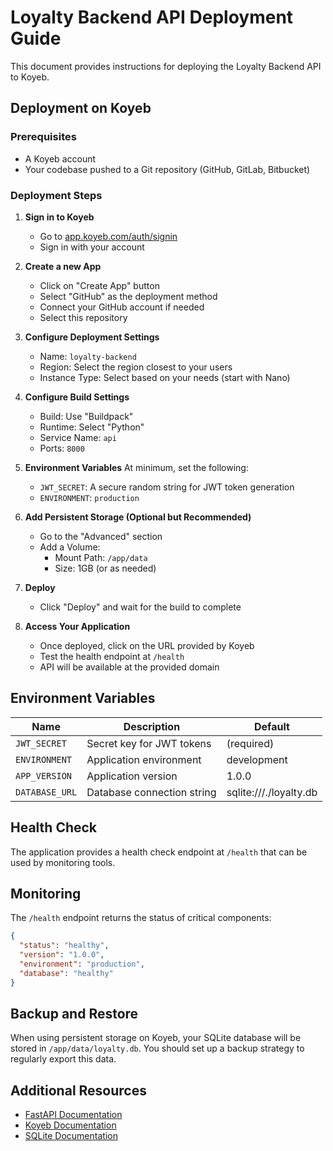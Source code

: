 # Loyalty Backend API Deployment Guide

This document provides instructions for deploying the Loyalty Backend API to Koyeb.

## Deployment on Koyeb

### Prerequisites
- A Koyeb account
- Your codebase pushed to a Git repository (GitHub, GitLab, Bitbucket)

### Deployment Steps

1. **Sign in to Koyeb**
   - Go to [app.koyeb.com/auth/signin](https://app.koyeb.com/auth/signin)
   - Sign in with your account

2. **Create a new App**
   - Click on "Create App" button
   - Select "GitHub" as the deployment method
   - Connect your GitHub account if needed
   - Select this repository

3. **Configure Deployment Settings**
   - Name: `loyalty-backend`
   - Region: Select the region closest to your users
   - Instance Type: Select based on your needs (start with Nano)

4. **Configure Build Settings**
   - Build: Use "Buildpack"
   - Runtime: Select "Python"
   - Service Name: `api`
   - Ports: `8000`

5. **Environment Variables**
   At minimum, set the following:
   - `JWT_SECRET`: A secure random string for JWT token generation
   - `ENVIRONMENT`: `production`

6. **Add Persistent Storage (Optional but Recommended)**
   - Go to the "Advanced" section
   - Add a Volume:
     - Mount Path: `/app/data`
     - Size: 1GB (or as needed)

7. **Deploy**
   - Click "Deploy" and wait for the build to complete

8. **Access Your Application**
   - Once deployed, click on the URL provided by Koyeb
   - Test the health endpoint at `/health`
   - API will be available at the provided domain

## Environment Variables

| Name | Description | Default |
|------|-------------|---------|
| `JWT_SECRET` | Secret key for JWT tokens | (required) |
| `ENVIRONMENT` | Application environment | development |
| `APP_VERSION` | Application version | 1.0.0 |
| `DATABASE_URL` | Database connection string | sqlite:///./loyalty.db |

## Health Check

The application provides a health check endpoint at `/health` that can be used by monitoring tools.

## Monitoring

The `/health` endpoint returns the status of critical components:

```json
{
  "status": "healthy",
  "version": "1.0.0",
  "environment": "production",
  "database": "healthy"
}
```

## Backup and Restore

When using persistent storage on Koyeb, your SQLite database will be stored in `/app/data/loyalty.db`. 
You should set up a backup strategy to regularly export this data.

## Additional Resources

- [FastAPI Documentation](https://fastapi.tiangolo.com/)
- [Koyeb Documentation](https://www.koyeb.com/docs)
- [SQLite Documentation](https://www.sqlite.org/docs.html) 